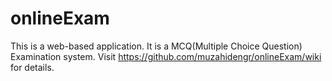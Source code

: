 onlineExam
==========
This is a web-based application. 
It is a MCQ(Multiple Choice Question) Examination system.
Visit https://github.com/muzahidengr/onlineExam/wiki for details.

